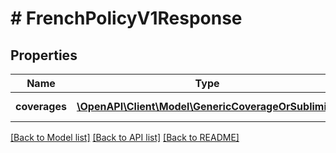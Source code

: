 # # FrenchPolicyV1Response

## Properties

Name | Type | Description | Notes
------------ | ------------- | ------------- | -------------
**coverages** | [**\OpenAPI\Client\Model\GenericCoverageOrSublimit[]**](GenericCoverageOrSublimit.md) | The coverages |

[[Back to Model list]](../../README.md#models) [[Back to API list]](../../README.md#endpoints) [[Back to README]](../../README.md)
